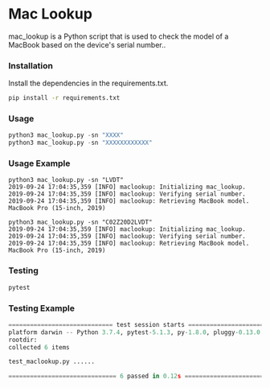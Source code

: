 # Mac Lookup

mac_lookup is a Python script that is used to check the model of a MacBook based on the device's serial number..


### Installation

Install the dependencies in the requirements.txt.

```bash
pip install -r requirements.txt
```

### Usage

```python
python3 mac_lookup.py -sn "XXXX"
python3 mac_lookup.py -sn "XXXXXXXXXXXX"

```

### Usage Example

```
python3 mac_lookup.py -sn "LVDT"
2019-09-24 17:04:35,359 [INFO] maclookup: Initializing mac_lookup.
2019-09-24 17:04:35,359 [INFO] maclookup: Verifying serial number.
2019-09-24 17:04:35,359 [INFO] maclookup: Retrieving MacBook model.
MacBook Pro (15-inch, 2019)

python3 mac_lookup.py -sn "C02Z20D2LVDT"
2019-09-24 17:04:35,359 [INFO] maclookup: Initializing mac_lookup.
2019-09-24 17:04:35,359 [INFO] maclookup: Verifying serial number.
2019-09-24 17:04:35,359 [INFO] maclookup: Retrieving MacBook model.
MacBook Pro (15-inch, 2019)
```

### Testing
```python
pytest
```

### Testing Example
```python
============================= test session starts ==============================
platform darwin -- Python 3.7.4, pytest-5.1.3, py-1.8.0, pluggy-0.13.0
rootdir:
collected 6 items

test_maclookup.py ......                                                 [100%]

============================== 6 passed in 0.12s ===============================
```

